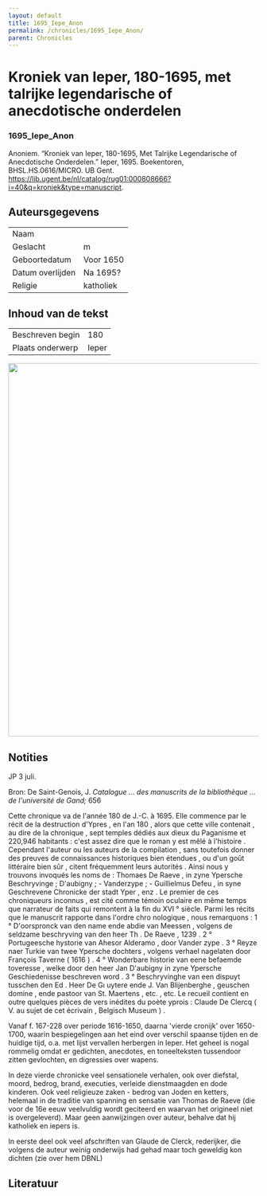 ```yaml
---
layout: default
title: 1695_Iepe_Anon
permalink: /chronicles/1695_Iepe_Anon/
parent: Chronicles
--- 
```



# Kroniek van Ieper, 180-1695, met talrijke legendarische of anecdotische onderdelen 

### 1695_Iepe_Anon 

Anoniem. “Kroniek van Ieper, 180-1695, Met Talrijke Legendarische of Anecdotische Onderdelen.” Ieper, 1695. Boekentoren, BHSL.HS.0616/MICRO. UB Gent. https://lib.ugent.be/nl/catalog/rug01:000808666?i=40&q=kroniek&type=manuscript. 

## Auteursgegevens 

| | | 
| --------------- | --------------- | 
| Naam |   | 
| Geslacht | m | 
| Geboortedatum | Voor 1650 | 
| Datum overlijden | Na 1695? | 
| Religie | katholiek | 

## Inhoud van de tekst 

| | | 
| --------------- | --------------- | 
| Beschreven begin | 180 | 
| Plaats onderwerp | Ieper | 

[<img src="..\..\barplots_chronicles\1695_Iepe_Anon.jpg" width="750"/>](..\..\barplots_chronicles\1695_Iepe_Anon.jpg) 

## Notities 

JP 3 juli.

Bron: De Saint-Genois, J. _Catalogue ... des manuscrits de la bibliothèque ...
de l'université de Gand;_ 656

Cette chronique va de l'année 180 de J.-C. à 1695. Elle commence par le récit
de la destruction d'Ypres , en l'an 180 , alors que cette ville contenait , au
dire de la chronique , sept temples dédiés aux dieux du Paganisme et 220,946
habitants : c'est assez dire que le roman y est mêlé à l'histoire . Cependant
l'auteur ou les auteurs de la compilation , sans toutefois donner des preuves
de connaissances historiques bien étendues , ou d'un goût littéraire bien sûr
, citent fréquemment leurs autorités . Ainsi nous y trouvons invoqués les noms
de : Thomaes De Raeve , in zyne Ypersche Beschryvinge ; D'aubigny ; -
Vanderzype ; - Guillielmus Defeu , in syne Geschrevene Chronicke der stadt
Yper , enz . Le premier de ces chroniqueurs inconnus , est cité comme témoin
oculaire en même temps que narrateur de faits qui remontent à la fin du XVI °
siècle. Parmi les récits que le manuscrit rapporte dans l'ordre chro nologique
, nous remarquons : 1 ° D'oorspronck van den name ende abdie van Meessen ,
volgens de seldzame beschryving van den heer Th . De Raeve , 1239 . 2 °
Portugeesche hystorie van Ahesor Alderamo , door Vander zype . 3 ° Reyze naer
Turkie van twee Ypersche dochters , volgens verhael nagelaten door François
Taverne ( 1616 ) . 4 ° Wonderbare historie van eene befaemde toveresse , welke
door den heer Jan D'aubigny in zyne Ypersche Geschiedenisse beschreven word .
3 ° Beschryvinghe van een dispuyt tusschen den Ed . Heer De Gı uytere ende J.
Van Blijenberghe , geuschen domine , ende pastoor van St. Maertens , etc. ,
etc. Le recueil contient en outre quelques pièces de vers inédites du poète
yprois : Claude De Clercq ( V. au sujet de cet écrivain , Belgisch Museum ) .

Vanaf f. 167-228 over periode 1616-1650, daarna 'vierde cronijk' over
1650-1700, waarin bespiegelingen aan het eind over verschil spaanse tijden en
de huidige tijd, o.a. met lijst vervallen herbergen in Ieper. Het geheel is
nogal rommelig omdat er gedichten, anecdotes, en toneelteksten tussendoor
zitten gevlochten, en digressies over wapens.

In deze vierde chronicke veel sensationele verhalen, ook over diefstal, moord,
bedrog, brand, executies, verleide dienstmaagden en dode kinderen. Ook veel
religieuze zaken - bedrog van Joden en ketters, helemaal in de traditie van
spanning en sensatie van Thomas de Raeve (die voor de 16e eeuw veelvuldig
wordt geciteerd en waarvan het origineel niet is overgeleverd). Maar geen
aanwijzingen over auteur, behalve dat hij katholiek en iepers is.

In eerste deel ook veel afschriften van Glaude de Clerck, rederijker, die
volgens de auteur weinig onderwijs had gehad maar toch geweldig kon dichten
(zie over hem DBNL)



## Literatuur 

